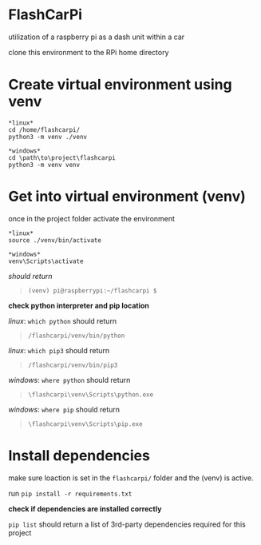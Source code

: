 # FlashCarPi
utilization of a raspberry pi as a dash unit within a car

clone this environment to the RPi home directory

# Create virtual environment using venv
```
*linux*
cd /home/flashcarpi/
python3 -m venv ./venv
```
```
*windows*
cd \path\to\project\flashcarpi
python3 -m venv venv
```

# Get into virtual environment (venv)
once in the project folder activate the environment
```
*linux*
source ./venv/bin/activate
```
```
*windows*
venv\Scripts\activate
```
*should return*
>`(venv) pi@raspberrypi:~/flashcarpi $ `

**check python interpreter and pip location**

*linux*: `which python` should return 
>`/flashcarpi/venv/bin/python`

*linux*: `which pip3` should return 
>`/flashcarpi/venv/bin/pip3`

*windows*: `where python` should return 
>`\flashcarpi\venv\Scripts\python.exe`

*windows*: `where pip` should return 
>`\flashcarpi\venv\Scripts\pip.exe `

# Install dependencies
make sure loaction is set in the `flashcarpi/` folder and the (venv) is active.

run `pip install -r requirements.txt`

**check if dependencies are installed correctly**

`pip list` should return a list of 3rd-party dependencies required for this project
